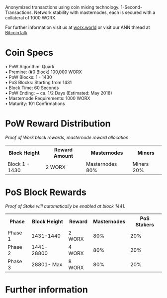 Anonymized transactions using coin mixing technology. 1-Second-Transactions. Network stability with masternodes, each is secured with a collateral of 1000 WORX.

For further information visit us at [worx.world](https://worx.world/) or visit our ANN thread at [BitcoinTalk](TBA)

# Coin Specs

• PoW Algorithm: Quark  
• Premine: (#0 Block) 100,000 WORX  
• PoW Blocks: 1 - 1430  
• PoS Blocks: Starting from 1431  
• Block Time: 60 Seconds  
• PoW Ending: ~ ca. 1/2 Days (Estimated: May 2018)  
• Masternode Requirements: 1000 WORX  
• Maturity: 101 Confirmations  

# PoW Reward Distribution

_Proof of Work block rewards, masternode reward allocation_

<table>
<tr><th>Block Height</th><th>Reward Amount</th><th>Masternodes</th><th>Miners</th></tr>
<tr><td>Block 1 - 1430</td><td>2 WORX</td><td>Masternodes 80%</td><td>Miners 20%</td></tr>
</table>

# PoS Block Rewards

_Proof of Stake will automatically be enabled at block 1441._

<table>
  <tr>
    <th>Phase</th>
    <th>Block Height</th>
    <th>Reward</th>
    <th>Masternodes</th>
    <th>PoS Stakers</th>
  </tr>
<tr>
    <td>Phase 1</td>
    <td>1431-1440</td>
    <td>2 WORX</td>
    <td>80%</td>
    <td>20%</td>
  </tr>
  <tr>
    <td>Phase 2</td>
    <td>1441-28800</td>
    <td>4 WORX</td>
    <td>80%</td>
    <td>20%</td>
  </tr>
  <tr>
    <td>Phase 3</td>
    <td>28801- Max</td>
    <td>8 WORX</td>
    <td>80%</td>
    <td>20%</td>
  </tr>
</table>

# Further information
